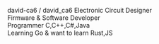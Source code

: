 david-ca6 / david_ca6
Electronic Circuit Designer  
Firmware & Software Developer  
Programmer C,C++,C#,Java  
Learning Go & want to learn Rust,JS
